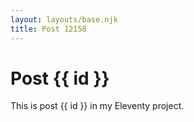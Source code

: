 ```yaml
---
layout: layouts/base.njk
title: Post 12158
---
```


# Post {{ id }}

This is post {{ id }} in my Eleventy project.
